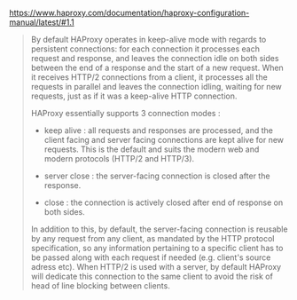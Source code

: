 https://www.haproxy.com/documentation/haproxy-configuration-manual/latest/#1.1

>By default HAProxy operates in keep-alive mode with regards to persistent connections: for each connection it processes each request and response, and leaves the connection idle on both sides between the end of a response and the start of a new request. When it receives HTTP/2 connections from a client, it processes all the requests in parallel and leaves the connection idling, waiting for new requests, just as if it was a keep-alive HTTP connection.
>
>HAProxy essentially supports 3 connection modes :
>  - keep alive    : all requests and responses are processed, and the client facing and server facing connections are kept alive for new requests. This is the default and suits the modern web and modern protocols (HTTP/2 and HTTP/3).
>
>  - server close  : the server-facing connection is closed after the response.
>
>  - close         : the connection is actively closed after end of response on both sides.
>
>In addition to this, by default, the server-facing connection is reusable by any request from any client, as mandated by the HTTP protocol specification, so any information pertaining to a specific client has to be passed along with each request if needed (e.g. client's source adress etc). When HTTP/2 is used with a server, by default HAProxy will dedicate this connection to the same client to avoid the risk of head of line blocking between clients.
